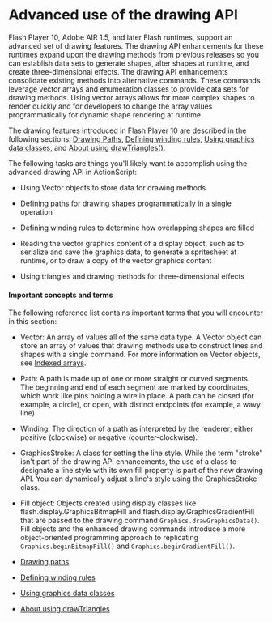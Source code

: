 # Advanced use of the drawing API

Flash Player 10, Adobe AIR 1.5, and later Flash runtimes, support an advanced
set of drawing features. The drawing API enhancements for these runtimes expand
upon the drawing methods from previous releases so you can establish data sets
to generate shapes, alter shapes at runtime, and create three-dimensional
effects. The drawing API enhancements consolidate existing methods into
alternative commands. These commands leverage vector arrays and enumeration
classes to provide data sets for drawing methods. Using vector arrays allows for
more complex shapes to render quickly and for developers to change the array
values programmatically for dynamic shape rendering at runtime.

The drawing features introduced in Flash Player 10 are described in the
following sections: [Drawing Paths](./drawing-paths.md),
[Defining winding rules](./defining-winding-rules.md),
[Using graphics data classes](./using-graphics-data-classes.md), and
[About using drawTriangles()](./about-using-drawtriangles.md).

The following tasks are things you'll likely want to accomplish using the
advanced drawing API in ActionScript:

- Using Vector objects to store data for drawing methods

- Defining paths for drawing shapes programmatically in a single operation

- Defining winding rules to determine how overlapping shapes are filled

- Reading the vector graphics content of a display object, such as to serialize
  and save the graphics data, to generate a spritesheet at runtime, or to draw a
  copy of the vector graphics content

- Using triangles and drawing methods for three-dimensional effects

#### Important concepts and terms

The following reference list contains important terms that you will encounter in
this section:

- Vector: An array of values all of the same data type. A Vector object can
  store an array of values that drawing methods use to construct lines and
  shapes with a single command. For more information on Vector objects, see
  [Indexed arrays](../../core-actionscript-classes/working-with-arrays/indexed-arrays.md).

- Path: A path is made up of one or more straight or curved segments. The
  beginning and end of each segment are marked by coordinates, which work like
  pins holding a wire in place. A path can be closed (for example, a circle), or
  open, with distinct endpoints (for example, a wavy line).

- Winding: The direction of a path as interpreted by the renderer; either
  positive (clockwise) or negative (counter-clockwise).

- GraphicsStroke: A class for setting the line style. While the term "stroke"
  isn't part of the drawing API enhancements, the use of a class to designate a
  line style with its own fill property is part of the new drawing API. You can
  dynamically adjust a line's style using the GraphicsStroke class.

- Fill object: Objects created using display classes like
  flash.display.GraphicsBitmapFill and flash.display.GraphicsGradientFill that
  are passed to the drawing command `Graphics.drawGraphicsData()`. Fill objects
  and the enhanced drawing commands introduce a more object-oriented programming
  approach to replicating `Graphics.beginBitmapFill()` and
  `Graphics.beginGradientFill()`.

- [Drawing paths](./drawing-paths.md)
- [Defining winding rules](./defining-winding-rules.md)
- [Using graphics data classes](./using-graphics-data-classes.md)
- [About using drawTriangles](./about-using-drawtriangles.md)
